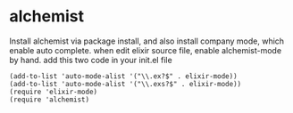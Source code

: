 # alchemist
Install alchemist via package install, and also install company mode, which enable auto complete.
when edit elixir source file, enable alchemist-mode by hand.
add this two code in your init.el file
```
(add-to-list 'auto-mode-alist '("\\.ex?$" . elixir-mode))
(add-to-list 'auto-mode-alist '("\\.exs?$" . elixir-mode))
(require 'elixir-mode)
(require 'alchemist)
```
